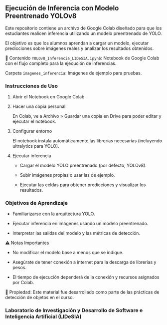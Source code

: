 ## Ejecución de Inferencia con Modelo Preentrenado YOLOv8
Este repositorio contiene un archivo de Google Colab diseñado para que los estudiantes realicen inferencia utilizando un modelo preentrenado de YOLO.

El objetivo es que los alumnos aprendan a cargar un modelo, ejecutar predicciones sobre imágenes reales y analizar los resultados obtenidos.

📂 Contenido
`YOLOv8_Inferencia_LIDeSIA.ipynb`: Notebook de Google Colab con el flujo completo para la ejecución de inferencias.

Carpeta `imagenes_inferencia`: Imágenes de ejemplo para pruebas.



### Instrucciones de Uso
1. Abrir el Notebook en Google Colab

2. Hacer una copia personal

    En Colab, ve a Archivo > Guardar una copia en Drive para poder editar y ejecutar el notebook.

3. Configurar entorno

    El notebook instala automáticamente las librerías necesarias (incluyendo ultralytics para YOLO).

4. Ejecutar inferencia

    - Cargar el modelo YOLO preentrenado (por defecto, YOLOv8).

    - Subir imágenes propias o usar las de ejemplo.

    - Ejecutar las celdas para obtener predicciones y visualizar los resultados.

### Objetivos de Aprendizaje
* Familiarizarse con la arquitectura YOLO.

* Ejecutar inferencia en imágenes usando un modelo preentrenado.

* Interpretar las salidas del modelo y las métricas de detección.

⚠️ Notas Importantes
* No modificar el modelo base a menos que se indique.
  
* Asegúrate de tener conexión a internet para la descarga de librerías y pesos.
  
* El tiempo de ejecución dependerá de la conexión y recursos asignados por Colab.

  
📜 Propiedad: 
Este material fue desarrollado como parte de las prácticas de detección de objetos en el curso.
### Laboratorio de Investigación y Desarrollo de Software e Inteligencia Artificial (LIDeSIA)
